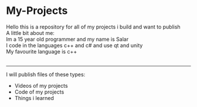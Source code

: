 # My-Projects

Hello this is a repository for all of my projects i build and want to publish
<br>
A little bit about me:
<br>Im a 15 year old programmer and my name is Salar <br>
I code in the languages c++ and c# and use qt and unity<br>
My favourite language is c++
<br> <br>
<hr>
I will publish files of these types:
<ul>
  <li>Videos of my projects</li>
  <li>Code of my projects</li>
  <li>Things i learned</li>
</ul>
